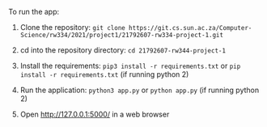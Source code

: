 To run the app:

1. Clone the repository:
    `git clone https://git.cs.sun.ac.za/Computer-Science/rw334/2021/project1/21792607-rw334-project-1.git`

2. cd into the repository directory:
    `cd 21792607-rw344-project-1`

3. Install the requirements:
    `pip3 install -r requirements.txt` or `pip install -r requirements.txt` (if running python 2)

4. Run the application:
    `python3 app.py` or `python app.py` (if running python 2)

5. Open http://127.0.0.1:5000/ in a web browser
